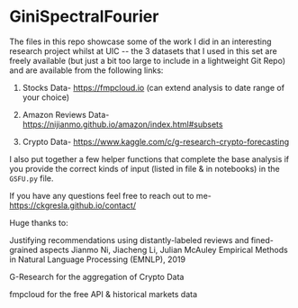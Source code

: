# GiniSpectralFourier

The files in this repo showcase some of the work I did in an interesting research project whilst at UIC -- the 3 datasets that I used in this set are freely available (but just a bit too large to include in a lightweight Git Repo) and are available from the following links: 


1. Stocks Data- https://fmpcloud.io (can extend analysis to date range of your choice)  

2. Amazon Reviews Data- https://nijianmo.github.io/amazon/index.html#subsets

3. Crypto Data- https://www.kaggle.com/c/g-research-crypto-forecasting


I also put together a few helper functions that complete the base analysis if you provide the correct kinds of input (listed in file & in notebooks) in the `GSFU.py` file. 

If you have any questions feel free to reach out to me- https://ckgresla.github.io/contact/




Huge thanks to: 

Justifying recommendations using distantly-labeled reviews and fined-grained aspects 
Jianmo Ni, Jiacheng Li, Julian McAuley
Empirical Methods in Natural Language Processing (EMNLP), 2019

G-Research for the aggregation of Crypto Data

fmpcloud for the free API & historical markets data


